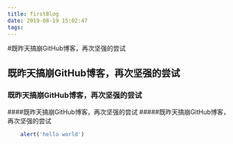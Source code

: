 ```yaml
---
title: firstBlog
date: 2019-08-19 15:02:47
tags:
---
```

#既昨天搞崩GitHub博客，再次坚强的尝试
## 既昨天搞崩GitHub博客，再次坚强的尝试
### 既昨天搞崩GitHub博客，再次坚强的尝试
####既昨天搞崩GitHub博客，再次坚强的尝试
#####既昨天搞崩GitHub博客，再次坚强的尝试
```javascript
    alert('hello world')
```